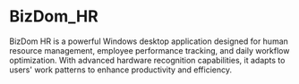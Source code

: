 # BizDom_HR
BizDom HR is a powerful Windows desktop application designed for human resource management, employee performance tracking, and daily workflow optimization. With advanced hardware recognition capabilities, it adapts to users' work patterns to enhance productivity and efficiency.
